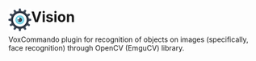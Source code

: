 # Vision <img align="left" src=https://github.com/F1uctus/VC-Vision/blob/master/Source/Misc/icon.png>
VoxCommando plugin for recognition of objects on images (specifically, face recognition) through OpenCV (EmguCV) library.
